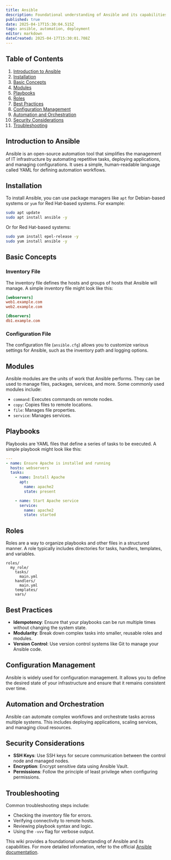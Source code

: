 ```yaml
---
title: Ansible
description: Foundational understanding of Ansible and its capabilities
published: true
date: 2025-04-17T15:30:04.515Z
tags: ansible, automation, deployment
editor: markdown
dateCreated: 2025-04-17T15:30:01.708Z
---
```


## Table of Contents
1. [Introduction to Ansible](#introduction-to-ansible)
2. [Installation](#installation)
3. [Basic Concepts](#basic-concepts)
4. [Modules](#modules)
5. [Playbooks](#playbooks)
6. [Roles](#roles)
7. [Best Practices](#best-practices)
8. [Configuration Management](#configuration-management)
9. [Automation and Orchestration](#automation-and-orchestration)
10. [Security Considerations](#security-considerations)
11. [Troubleshooting](#troubleshooting)

## Introduction to Ansible

Ansible is an open-source automation tool that simplifies the management of IT infrastructure by automating repetitive tasks, deploying applications, and managing configurations. It uses a simple, human-readable language called YAML for defining automation workflows.

## Installation

To install Ansible, you can use package managers like `apt` for Debian-based systems or `yum` for Red Hat-based systems. For example:

```bash
sudo apt update
sudo apt install ansible -y
```

Or for Red Hat-based systems:

```bash
sudo yum install epel-release -y
sudo yum install ansible -y
```

## Basic Concepts

### Inventory File

The inventory file defines the hosts and groups of hosts that Ansible will manage. A simple inventory file might look like this:

```ini
[webservers]
web1.example.com
web2.example.com

[dbservers]
db1.example.com
```

### Configuration File

The configuration file (`ansible.cfg`) allows you to customize various settings for Ansible, such as the inventory path and logging options.

## Modules

Ansible modules are the units of work that Ansible performs. They can be used to manage files, packages, services, and more. Some commonly used modules include:

- `command`: Executes commands on remote nodes.
- `copy`: Copies files to remote locations.
- `file`: Manages file properties.
- `service`: Manages services.

## Playbooks

Playbooks are YAML files that define a series of tasks to be executed. A simple playbook might look like this:

```yaml
---
- name: Ensure Apache is installed and running
  hosts: webservers
  tasks:
    - name: Install Apache
      apt:
        name: apache2
        state: present

    - name: Start Apache service
      service:
        name: apache2
        state: started
```

## Roles

Roles are a way to organize playbooks and other files in a structured manner. A role typically includes directories for tasks, handlers, templates, and variables.

```plaintext
roles/
  my_role/
    tasks/
      main.yml
    handlers/
      main.yml
    templates/
    vars/
```

## Best Practices

- **Idempotency**: Ensure that your playbooks can be run multiple times without changing the system state.
- **Modularity**: Break down complex tasks into smaller, reusable roles and modules.
- **Version Control**: Use version control systems like Git to manage your Ansible code.

## Configuration Management

Ansible is widely used for configuration management. It allows you to define the desired state of your infrastructure and ensure that it remains consistent over time.

## Automation and Orchestration

Ansible can automate complex workflows and orchestrate tasks across multiple systems. This includes deploying applications, scaling services, and managing cloud resources.

## Security Considerations

- **SSH Keys**: Use SSH keys for secure communication between the control node and managed nodes.
- **Encryption**: Encrypt sensitive data using Ansible Vault.
- **Permissions**: Follow the principle of least privilege when configuring permissions.

## Troubleshooting

Common troubleshooting steps include:

- Checking the inventory file for errors.
- Verifying connectivity to remote hosts.
- Reviewing playbook syntax and logic.
- Using the `-vvv` flag for verbose output.

This wiki provides a foundational understanding of Ansible and its capabilities. For more detailed information, refer to the official [Ansible documentation](https://docs.ansible.com/).